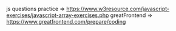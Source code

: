 js questions practice => https://www.w3resource.com/javascript-exercises/javascript-array-exercises.php
greatFrontend => https://www.greatfrontend.com/prepare/coding
